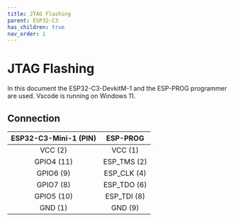 ```yaml
---
title: JTAG Flashing
parent: ESP32-C3
has_children: true
nav_order: 1
---
```


# JTAG Flashing

In this document the ESP32-C3-DevkitM-1 and the ESP-PROG programmer are used. Vscode is running on Windows 11.

## Connection

|ESP32-C3-Mini-1 (PIN)| ESP-PROG   |
|:-------------------:|:----------:|
|VCC (2)              |VCC (1)     |
|GPIO4 (11)           |ESP_TMS (2) | 
|GPIO6 (9)            |ESP_CLK (4) |
|GPIO7 (8)            |ESP_TDO (6) |
|GPIO5 (10)           |ESP_TDI (8) |
|GND (1)              |GND (9)     |


